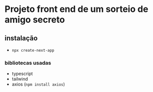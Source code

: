 # Projeto front end de um sorteio de amigo secreto

## instalação
- `npx create-next-app`

### bibliotecas usadas 
- typescript
- tailwind
- axios (`npm install axios`)